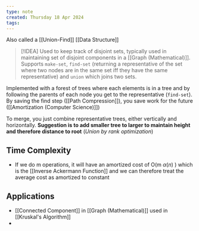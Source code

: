 ```yaml
---
type: note
created: Thursday 18 Apr 2024
tags: 
---
```

Also called a [[Union-Find]] [[Data Structure]]

> [!IDEA]
> Used to keep track of disjoint sets, typically used in maintaining set of disjoint components in a [[Graph (Mathematical)]]. Supports `make-set`, `find-set` (returning a representative of the set where two nodes are in the same set iff they have the same representative) and `union` which joins two sets.

Implemented with a forest of trees where each elements is in a tree and by following the parents of each node you get to the representative (`find-set`). By saving the find step ([[Path Compression]]), you save work for the future ([[Amortization (Computer Science)]])

To merge, you just combine representative trees, either vertically and horizontally. **Suggestion is to add smaller tree to larger to maintain height and therefore distance to root** (*Union by rank optimization*)

## Time Complexity
- If we do m operations, it will have an amortized cost of O(m $\alpha(n)$ ) which is the [[Inverse Ackermann Function]] and we can therefore treat the average cost as amortized to constant


## Applications
- [[Connected Component]] in [[Graph (Mathematical)]] used in [[Kruskal's Algorithm]]
- 